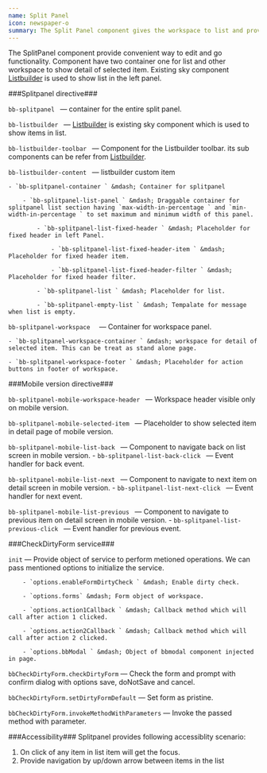 ```yaml
---
name: Split Panel
icon: newspaper-o
summary: The Split Panel component gives the workspace to list and provide edit and go functionality.
---
```


The SplitPanel component provide convenient way to edit and go functionality. Component have two container one for list and other workspace to show detail of selected item.
Existing sky component [Listbuilder](../listbuilder) is used to show list in the left panel.

###Splitpanel directive###

`bb-splitpanel ` &mdash; container for the entire split panel.

`bb-listbuilder ` &mdash; [Listbuilder](../listbuilder) is existing sky component which is used to show items in list. 

`bb-listbuilder-toolbar ` &mdash; Component for the Listbuilder toolbar. its sub components can be refer from [Listbuilder](../listbuilder).

`bb-listbuilder-content ` &mdash; listbuilder custom item 

	- `bb-splitpanel-container ` &mdash; Container for splitpanel  

		- `bb-splitpanel-list-panel ` &mdash; Draggable container for splitpanel list section having `max-width-in-percentage ` and `min-width-in-percentage ` to set maximum and minimum width of this panel.
		
			- `bb-splitpanel-list-fixed-header ` &mdash; Placeholder for fixed header in left Panel.
				
				- `bb-splitpanel-list-fixed-header-item ` &mdash; Placeholder for fixed header item.   
				
				- `bb-splitpanel-list-fixed-header-filter ` &mdash; Placeholder for fixed header filter. 
	 
			- `bb-splitpanel-list ` &mdash; Placeholder for list. 
			
			- `bb-splitpanel-empty-list ` &mdash; Tempalate for message when list is empty. 
			
`bb-splitpanel-workspace  ` &mdash; Container for workspace panel.  

	- `bb-splitpanel-workspace-container ` &mdash; workspace for detail of selected item. This can be treat as stand alone page.

	- `bb-splitpanel-workspace-footer ` &mdash; Placeholder for action buttons in footer of workspace.



###Mobile version directive###

`bb-splitpanel-mobile-workspace-header ` &mdash; Workspace header visible only on mobile version.

`bb-splitpanel-mobile-selected-item ` &mdash; Placeholder to show selected item in detail page of mobile version.

`bb-splitpanel-mobile-list-back ` &mdash; Component to navigate back on list screen in mobile version.
	- `bb-splitpanel-list-back-click ` &mdash; Event handler for back event.

`bb-splitpanel-mobile-list-next ` &mdash; Component to navigate to next item on detail screen in mobile version.
	- `bb-splitpanel-list-next-click ` &mdash; Event handler for next event.

`bb-splitpanel-mobile-list-previous ` &mdash; Component to navigate to previous item on detail screen in mobile version.
	- `bb-splitpanel-list-previous-click ` &mdash; Event handler for previous event.


###CheckDirtyForm service###

`init` &mdash; Provide object of service to perform metioned operations. We can pass mentioned options to initialize the service. 

		- `options.enableFormDirtyCheck ` &mdash; Enable dirty check.

		- `options.forms` &mdash; Form object of workspace.

		- `options.action1Callback ` &mdash; Callback method which will call after action 1 clicked.

		- `options.action2Callback ` &mdash; Callback method which will call after action 2 clicked.

		- `options.bbModal ` &mdash; Object of bbmodal component injected in page.

`bbCheckDirtyForm.checkDirtyForm` &mdash; Check the form and prompt with confirm dialog with options save, doNotSave and cancel.

`bbCheckDirtyForm.setDirtyFormDefault` &mdash; Set form as pristine.

`bbCheckDirtyForm.invokeMethodWithParameters` &mdash; Invoke the passed method with parameter.





###Accessibility###
Splitpanel provides following accessiblity scenario:
1. On click of any item in list item will get the focus.
2. Provide navigation by up/down arrow between items in the list
 



